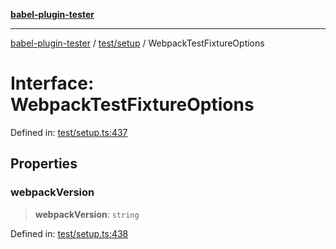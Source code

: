 [**babel-plugin-tester**](../../../README.md)

***

[babel-plugin-tester](../../../README.md) / [test/setup](../README.md) / WebpackTestFixtureOptions

# Interface: WebpackTestFixtureOptions

Defined in: [test/setup.ts:437](https://github.com/babel-utils/babel-plugin-tester/blob/fc3d21b0d5e00d8cddad4db323f3724c672066fd/test/setup.ts#L437)

## Properties

### webpackVersion

> **webpackVersion**: `string`

Defined in: [test/setup.ts:438](https://github.com/babel-utils/babel-plugin-tester/blob/fc3d21b0d5e00d8cddad4db323f3724c672066fd/test/setup.ts#L438)
